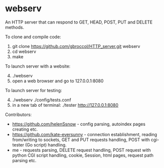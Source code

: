# webserv

An HTTP server that can respond to GET, HEAD, POST, PUT and DELETE methods.

To clone and compile code:

1. git clone https://github.com/gbroccol/HTTP_server.git webserv
2. cd webserv
3. make

To launch server with a website:

4. ./webserv
5. open a web browser and go to 127.0.0.1:8080

To launch server for testing:

4. ./webserv ./config/tests.conf
5. in a new tab of terminal: ./tester http://127.0.0.1:8080

Contributors:
* https://github.com/helenSsnow - config parsing, autoindex pages creating etc.
* https://github.com/kate-eversunny - connection establishment, reading from/writing to sockets, GET and PUT requests handling, POST with cgi-tester (Go script) handling.
* me - requests parsing, DELETE request handling, POST request with python CGI script handling, cookie, Session, html pages, request path parsing etc.
